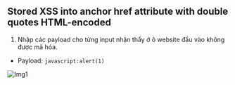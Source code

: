 ## Stored XSS into anchor href attribute with double quotes HTML-encoded

1. Nhập các payload cho từng input nhận thấy ở ô website đầu vào không được mã hóa.
- Payload: ```javascript:alert(1)```

![Img1](\asset/../img/done.png)